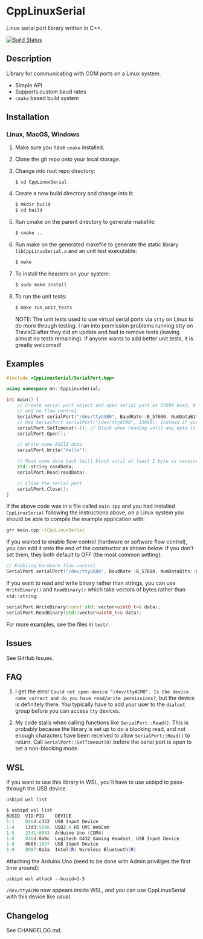# CppLinuxSerial

Linux serial port library written in C++.

[![Build Status](https://travis-ci.org/gbmhunter/CppLinuxSerial.svg?branch=master)](https://travis-ci.org/gbmhunter/CppLinuxSerial)

## Description

Library for communicating with COM ports on a Linux system.

* Simple API
* Supports custom baud rates
* `cmake` based build system

## Installation

### Linux, MacOS, Windows

1. Make sure you have `cmake` installed.

1. Clone the git repo onto your local storage.

1. Change into root repo directory:

	```
	$ cd CppLinuxSerial
	```

1. Create a new build directory and change into it:

	```bash
	$ mkdir build
	$ cd build
	```

1. Run cmake on the parent directory to generate makefile:

	```bash
	$ cmake ..
	```

1. Run make on the generated makefile to generate the static library `libCppLinuxSerial.a` and an unit test executable:

	```bash
	$ make
	```

1. To install the headers on your system:

	```bash
	$ sudo make install
	```

1. To run the unit tests:

	```bash
	$ make run_unit_tests
	```

	NOTE: The unit tests used to use virtual serial ports via `stty` on Linux to do more through testing. I ran into permission problems running stty on TravisCI after they did an update and had to remove tests (leaving almost no tests remaining). If anyone wants to add better unit tests, it is greatly welcomed! 

## Examples

```c++
#include <CppLinuxSerial/SerialPort.hpp>

using namespace mn::CppLinuxSerial;

int main() {
	// Create serial port object and open serial port at 57600 buad, 8 data bits, no parity bit, one stop bit (8n1),
	// and no flow control
	SerialPort serialPort("/dev/ttyUSB0", BaudRate::B_57600, NumDataBits::EIGHT, Parity::NONE, NumStopBits::ONE);
	// Use SerialPort serialPort("/dev/ttyACM0", 13000); instead if you want to provide a custom baud rate
	serialPort.SetTimeout(-1); // Block when reading until any data is received
	serialPort.Open();

	// Write some ASCII data
	serialPort.Write("Hello");

	// Read some data back (will block until at least 1 byte is received due to the SetTimeout(-1) call above)
	std::string readData;
	serialPort.Read(readData);

	// Close the serial port
	serialPort.Close();
}
```

If the above code was in a file called `main.cpp` and you had installed `CppLinuxSerial` following the instructions above, on a Linux system you should be able to compile the example application with:

```bash
g++ main.cpp -lCppLinuxSerial
```

If you wanted to enable flow control (hardware or software flow control), you can add it onto the end of the constructor as shown below. If you don't set them, they both default to OFF (the most common setting).

```c++
// Enabling hardware flow control
SerialPort serialPort("/dev/ttyUSB0", BaudRate::B_57600, NumDataBits::EIGHT, Parity::NONE, NumStopBits::ONE, HardwareFlowControl::ON, SoftwareFlowControl::OFF);
```

If you want to read and write binary rather than strings, you can use `WriteBinary()` and `ReadBinary()` which take vectors of bytes rather than `std::string`:

```c++
serialPort.WriteBinary(const std::vector<uint8_t>& data);
serialPort.ReadBinary(std::vector<uint8_t>& data);
```

For more examples, see the files in `test/`.

## Issues

See GitHub Issues.
	
## FAQ

1. I get the error `Could not open device "/dev/ttyACM0". Is the device name correct and do you have read/write permissions?`, but the device is definitely there. You typically have to add your user to the `dialout` group before you can access `tty` devices.

1. My code stalls when calling functions like `SerialPort::Read()`. This is probably because the library is set up to do a blocking read, and not enough characters have been received to allow `SerialPort::Read()` to return. Call `SerialPort::SetTimeout(0)` before the serial port is open to set a non-blocking mode.

## WSL

If you want to use this library in WSL, you'll have to use usbipd to pass-through the USB device.

```
usbipd wsl list
```

```powershell
$ usbipd wsl list
BUSID  VID:PID    DEVICE                                                        STATE
1-1    046d:c332  USB Input Device                                              Not attached
1-4    13d3:5666  USB2.0 HD UVC WebCam                                          Not attached
1-5    2341:0043  Arduino Uno (COM4)                                            Not attached
1-6    046d:0a9c  Logitech G432 Gaming Headset, USB Input Device                Not attached
1-8    0b05:1837  USB Input Device                                              Not attached
1-9    8087:0a2a  Intel(R) Wireless Bluetooth(R)                                Not attached
```

Attaching the Arduino Uno (need to be done with Admin priviliges the first time around):

```
usbipd wsl attach --busid=1-5
```

`/dev/ttyACM0` now appears inside WSL, and you can use CppLinuxSerial with this device like usual.

## Changelog

See CHANGELOG.md.
